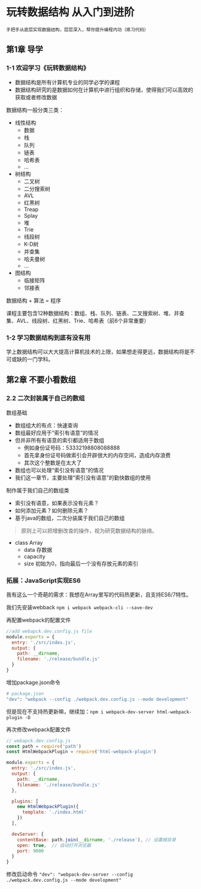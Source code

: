 # 玩转数据结构 从入门到进阶

    手把手从底层实现数据结构，层层深入，帮你提升编程内功（练习代码）

## 第1章 导学

### 1-1 欢迎学习《玩转数据结构》

* 数据结构是所有计算机专业的同学必学的课程
* 数据结构研究的是数据如何在计算机中进行组织和存储，使得我们可以高效的获取或者修改数据

数据结构一般分类三类：

* 线性结构
  * 数据
  * 栈
  * 队列
  * 链表
  * 哈希表
  * ...
* 树结构
  * 二叉树
  * 二分搜索树
  * AVL
  * 红黑树
  * Treap
  * Splay
  * 堆
  * Trie
  * 线段树
  * K-D树
  * 并查集
  * 哈夫曼树
  * ...
* 图结构
  * 临接矩阵
  * 邻接表

数据结构 + 算法 = 程序

课程主要包含12种数据结构：数组、栈、队列、链表、二叉搜索树、堆、并查集、AVL、线段树、红黑树、Trie、哈希表（前6个非常重要）

### 1-2 学习数据结构到底有没有用

学上数据结构可以大大提高计算机技术的上限，如果想走得更远，数据结构将是不可或缺的一门学科。

## 第2章 不要小看数组

### 2.2 二次封装属于自己的数组

数组基础

* 数组组大的有点：快速查询
* 数组最好应用于“索引有语意”的情况
* 但并非所有有语意的索引都适用于数组
  * 例如身份证号码：53332198808088888
  * 首先拿身份证号码做索引会开辟很大的内存空间，造成内存浪费
  * 其次这个整数是在太大了
* 数组也可以处理“索引没有语意”的情况
* 我们这一章节，主要处理“索引没有语意”的勤快数组的使用

制作属于我们自己的数组类

* 索引没有语意，如果表示没有元素？
* 如何添加元素？如何删除元素？
* 基于java的数组，二次分装属于我们自己的数组

> 原则上可以把增删改查的操作，视为研究数据结构的脉络。

* class Array
  * data 存数据
  * capacity
  * size 初始为0，指向最后一个没有存放元素的索引

### 拓展：JavaScript实现ES6

我有这么一个奇葩的需求：我想在Array里写的代码热更新，且支持ES6/7特性。

我们先安装webback `npm i webpack webpack-cli --save-dev`

再配置webpack的配置文件

```js
//add webapck.dev.config.js file
module.exports = {
  entry: './src/index.js',
  output: {
    path: __dirname,
    filename: './release/bundle.js'
  }
}
```

增加package.json命令

```bash
# package.json
"dev": "webpack --config ./webpack.dev.config.js --mode development"
```

但是现在不支持热更新嘛，继续加：`npm i webpack-dev-server html-webpack-plugin -D`

再次修改webpack配置文件

```js
// webapck.dev.config.js
const path = require('path')
const HtmlWebpackPlugin = require('html-webpack-plugin')

module.exports = {
  entry: './src/index.js',
  output: {
    path: __dirname,
    filename: './release/bundle.js'
  },

  plugins: [
    new HtmlWebpackPlugin({
      template: './index.html'
    })
  ],

  devServer: {
    contentBase: path.join(__dirname, './release'), // 设置根目录
    open: true,  // 自动打开浏览器
    port: 9000
  }
}
```

修改启动命令 `"dev": "webpack-dev-server --config ./webpack.dev.config.js --mode development"`
